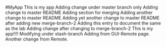 #MyApp
This is my app
Adding change under master branch only
Adding change to master README
Adding section for merging
Adding another change to master README
Adding yet another change to master README after adding new merge-branch-2
Adding this entry to document the same as the lab
Adding change after changing to merge-branch-2
This is my app!!!!
Modifying under stash-branch
Adding from GUI-Remote page.
Another change from Remote.
